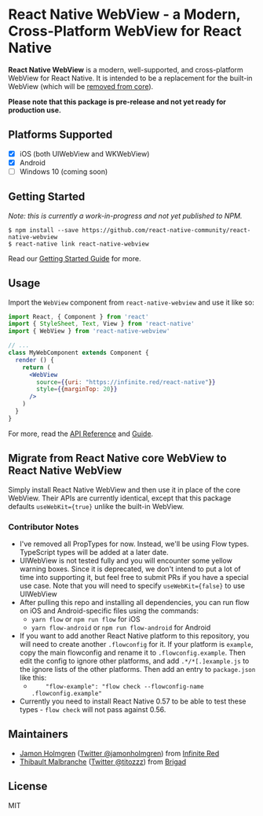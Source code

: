 # React Native WebView - a Modern, Cross-Platform WebView for React Native

**React Native WebView** is a modern, well-supported, and cross-platform WebView for React Native. It is intended to be a replacement for the built-in WebView (which will be [removed from core](https://github.com/react-native-community/discussions-and-proposals/pull/3)).

**Please note that this package is pre-release and not yet ready for production use.**

## Platforms Supported

* [x] iOS (both UIWebView and WKWebView)
* [x] Android
* [ ] Windows 10 (coming soon)

## Getting Started

*Note: this is currently a work-in-progress and not yet published to NPM.*

```
$ npm install --save https://github.com/react-native-community/react-native-webview
$ react-native link react-native-webview
```

Read our [Getting Started Guide](./docs/Getting-Started.md) for more.

## Usage

Import the `WebView` component from `react-native-webview` and use it like so:

```jsx
import React, { Component } from 'react'
import { StyleSheet, Text, View } from 'react-native'
import { WebView } from 'react-native-webview'

// ...
class MyWebComponent extends Component {
  render () {
    return (
      <WebView
        source={{uri: "https://infinite.red/react-native"}}
        style={{marginTop: 20}}
      />
    )
  }
}
```

For more, read the [API Reference](./docs/Reference.md) and [Guide](./docs/Guide.md).

## Migrate from React Native core WebView to React Native WebView

Simply install React Native WebView and then use it in place of the core WebView. Their APIs are currently identical, except that this package defaults `useWebKit={true}` unlike the built-in WebView.

### Contributor Notes

* I've removed all PropTypes for now. Instead, we'll be using Flow types. TypeScript types will be added at a later date.
* UIWebView is not tested fully and you will encounter some yellow warning boxes. Since it is deprecated, we don't intend to put a lot of time into supporting it, but feel free to submit PRs if you have a special use case. Note that you will need to specify `useWebKit={false}` to use UIWebView
* After pulling this repo and installing all dependencies, you can run flow on iOS and Android-specific files using the commands:
  * `yarn flow` or `npm run flow` for iOS
  * `yarn flow-android` or `npm run flow-android` for Android
* If you want to add another React Native platform to this repository, you will need to create another `.flowconfig` for it. If your platform is `example`, copy the main flowconfig and rename it to `.flowconfig.example`. Then edit the config to ignore other platforms, and add `.*/*[.]example.js` to the ignore lists of the other platforms. Then add an entry to `package.json` like this:
  * `    "flow-example": "flow check --flowconfig-name .flowconfig.example"`
* Currently you need to install React Native 0.57 to be able to test these types - `flow check` will not pass against 0.56.

## Maintainers

* [Jamon Holmgren](https://github.com/jamonholmgren) ([Twitter @jamonholmgren](https://twitter.com/jamonholmgren)) from [Infinite Red](https://infinite.red/react-native)
* [Thibault Malbranche](https://github.com/Titozzz) ([Twitter @titozzz](https://twitter.com/titozzz)) from [Brigad](https://brigad.co/about)

## License

MIT
